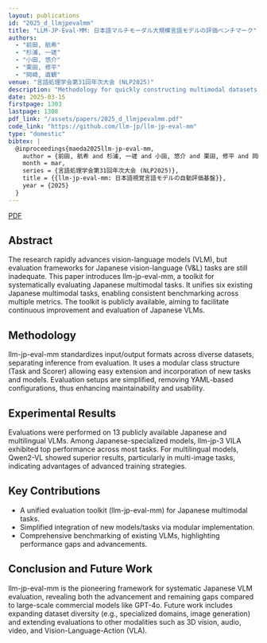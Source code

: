 ```yaml
---
layout: publications
id: "2025_d_llmjpevalmm"
title: "LLM-JP-Eval-MM: 日本語マルチモーダル大規模言語モデルの評価ベンチマーク"
authors:
  - "前田, 航希"
  - "杉浦, 一瑳"
  - "小田, 悠介"
  - "栗田, 修平"
  - "岡崎, 直観"
venue: "言語処理学会第31回年次大会 (NLP2025)"
description: "Methodology for quickly constructing multimodal datasets tailored for Japanese vision-language models."
date: 2025-03-15
firstpage: 1303
lastpage: 1308
pdf_link: "/assets/papers/2025_d_llmjpevalmm.pdf"
code_link: "https://github.com/llm-jp/llm-jp-eval-mm"
type: "domestic"
bibtex: |
  @inproceedings{maeda2025llm-jp-eval-mm,
    author = {前田, 航希 and 杉浦, 一瑳 and 小田, 悠介 and 栗田, 修平 and 岡崎, 直観},
    month = mar,
    series = {言語処理学会第31回年次大会 (NLP2025)},
    title = {{llm-jp-eval-mm: 日本語視覚言語モデルの自動評価基盤}},
    year = {2025}
  }
---
```


[PDF](/assets/papers/2025_d_llmjpevalmm.pdf)

## Abstract

The research rapidly advances vision-language models (VLM), but evaluation frameworks for Japanese vision-language (V&L) tasks are still inadequate. This paper introduces llm-jp-eval-mm, a toolkit for systematically evaluating Japanese multimodal tasks. It unifies six existing Japanese multimodal tasks, enabling consistent benchmarking across multiple metrics. The toolkit is publicly available, aiming to facilitate continuous improvement and evaluation of Japanese VLMs.

## Methodology

llm-jp-eval-mm standardizes input/output formats across diverse datasets, separating inference from evaluation. It uses a modular class structure (Task and Scorer) allowing easy extension and incorporation of new tasks and models. Evaluation setups are simplified, removing YAML-based configurations, thus enhancing maintainability and usability.

## Experimental Results

Evaluations were performed on 13 publicly available Japanese and multilingual VLMs. Among Japanese-specialized models, llm-jp-3 VILA exhibited top performance across most tasks. For multilingual models, Qwen2-VL showed superior results, particularly in multi-image tasks, indicating advantages of advanced training strategies.

## Key Contributions

- A unified evaluation toolkit (llm-jp-eval-mm) for Japanese multimodal tasks.
- Simplified integration of new models/tasks via modular implementation.
- Comprehensive benchmarking of existing VLMs, highlighting performance gaps and advancements.

## Conclusion and Future Work

llm-jp-eval-mm is the pioneering framework for systematic Japanese VLM evaluation, revealing both the advancement and remaining gaps compared to large-scale commercial models like GPT-4o. Future work includes expanding dataset diversity (e.g., specialized domains, image generation) and extending evaluations to other modalities such as 3D vision, audio, video, and Vision-Language-Action (VLA).
